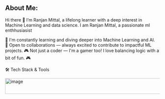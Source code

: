 ## About Me:

Hi there 👋 I’m Ranjan Mittal, a lifelong learner with a deep interest in Machine Learning and data science.
I am Ranjan Mittal, a passionate ml enthhusiasist

🌱 I'm constantly learning and diving deeper into Machine Learning and AI.
<br>
👯 Open to collaborations — always excited to contribute to impactful ML projects.
🎮 Not just a coder — I'm a gamer too! I love balancing logic with a bit of fun. 🎮




🛠️ Tech Stack & Tools




<img width="584" height="51" alt="image" src="https://github.com/user-attachments/assets/83d4fb98-86a3-458d-bc43-4d178827f1db" />







<!--
**Ranjan113/Ranjan113** is a ✨ _special_ ✨ repository because its `README.md` (this file) appears on your GitHub profile.

Here are some ideas to get you started:

- 🔭 I’m currently working on ...
- 🌱 I’m currently learning ...
- 👯 I’m looking to collaborate on ...
- 🤔 I’m looking for help with ...
- 💬 Ask me about ...
- 📫 How to reach me: ...
- 😄 Pronouns: ...
- ⚡ Fun fact: ...
-->


